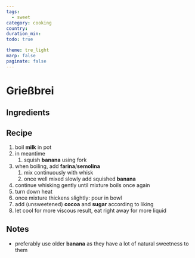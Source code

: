 ```yaml
---
tags:
  - sweet
category: cooking
country:
duration_min:
todo: true

theme: tre_light
marp: false
paginate: false
---
```


# Grießbrei

## Ingredients

## Recipe
1. boil **milk** in pot
1. in meantime
    1. squish **banana** using fork
1. when boiling, add **farina**/**semolina**
    1. mix continuously with whisk
    1. once well mixed slowly add squished **banana**
1. continue whisking gently until mixture boils once again
1. turn down heat
1. once mixture thickens slightly: pour in bowl
1. add (unsweetened) **cocoa** and **sugar** according to liking
1. let cool for more viscous result, eat right away for more liquid

## Notes

* preferably use older **banana** as they have a lot of natural sweetness to them